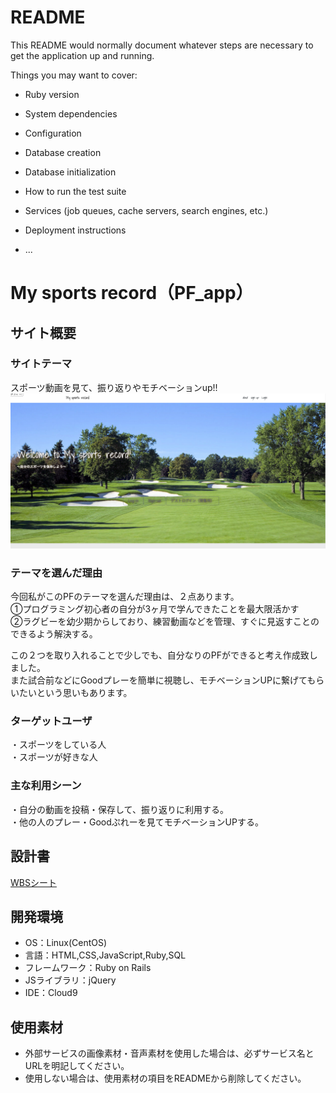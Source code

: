 # README

This README would normally document whatever steps are necessary to get the
application up and running.

Things you may want to cover:

* Ruby version

* System dependencies

* Configuration

* Database creation

* Database initialization

* How to run the test suite

* Services (job queues, cache servers, search engines, etc.)

* Deployment instructions

* ...

# My sports record（PF_app）

## サイト概要
### サイトテーマ
スポーツ動画を見て、振り返りやモチベーションup!!
![ログイン画面](app/assets/images/readme.png)

### テーマを選んだ理由
今回私がこのPFのテーマを選んだ理由は、２点あります。<br>
①プログラミング初心者の自分が3ヶ月で学んできたことを最大限活かす<br>
②ラグビーを幼少期からしており、練習動画などを管理、すぐに見返すことのできるよう解決する。<br>

この２つを取り入れることで少しでも、自分なりのPFができると考え作成致しました。<br>
また試合前などにGoodプレーを簡単に視聴し、モチベーションUPに繋げてもらいたいという思いもあります。<br>

### ターゲットユーザ
・スポーツをしている人<br>
・スポーツが好きな人<br>

### 主な利用シーン
・自分の動画を投稿・保存して、振り返りに利用する。<br>
・他の人のプレー・Goodぷれーを見てモチベーションUPする。<br>

## 設計書
<a href="https://docs.google.com/spreadsheets/d/1EzXhWHmpcdFzhJPyWZPAptUUrJEPXii1WtZ_W_rFFWA/edit#gid=1773513600">WBSシート</a>

## 開発環境
- OS：Linux(CentOS)
- 言語：HTML,CSS,JavaScript,Ruby,SQL
- フレームワーク：Ruby on Rails
- JSライブラリ：jQuery
- IDE：Cloud9

## 使用素材
- 外部サービスの画像素材・音声素材を使用した場合は、必ずサービス名とURLを明記してください。
- 使用しない場合は、使用素材の項目をREADMEから削除してください。